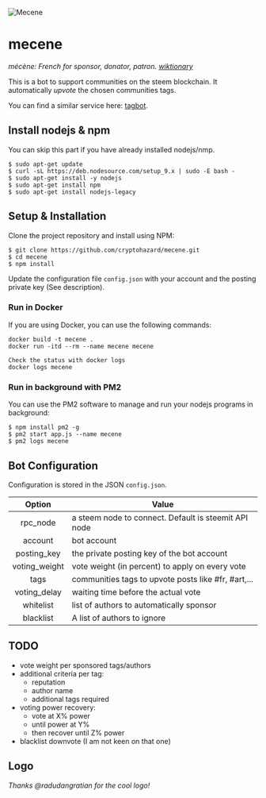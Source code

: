 ![Mecene](https://user-images.githubusercontent.com/34451833/38692703-514dcf9a-3e8d-11e8-8b92-95f8870642c0.png)
# mecene
*mécène: French for sponsor, donator, patron. [wiktionary](https://en.wiktionary.org/wiki/m%C3%A9c%C3%A8ne)*

This is a bot to support communities on the steem blockchain. It automatically *upvote* the chosen communities tags.

You can find a similar service here: [tagbot](https://github.com/emre/tagbot).

## Install nodejs & npm
You can skip this part if you have already installed nodejs/nmp.
```
$ sudo apt-get update
$ curl -sL https://deb.nodesource.com/setup_9.x | sudo -E bash -
$ sudo apt-get install -y nodejs
$ sudo apt-get install npm
$ sudo apt-get install nodejs-legacy
```
## Setup & Installation
Clone the project repository and install using NPM:

```
$ git clone https://github.com/cryptohazard/mecene.git
$ cd mecene
$ npm install
```
Update the configuration file ```config.json``` with your account and the posting private key (See description).

### Run in Docker
If you are using Docker, you can use the following commands:

```
docker build -t mecene .
docker run -itd --rm --name mecene mecene

Check the status with docker logs
docker logs mecene
```

### Run in background with PM2
You can use the PM2 software to manage and run your nodejs programs in background:
```
$ npm install pm2 -g
$ pm2 start app.js --name mecene
$ pm2 logs mecene
```

## Bot Configuration

Configuration is stored in the JSON ```config.json```.

|        Option       | Value                                                |
|:-------------------:|------------------------------------------------------|
| rpc_node            | a steem node to connect. Default is steemit API node |
| account             | bot account                                          |
| posting_key         | the private posting key of the bot account          |
| voting_weight       | vote weight (in percent) to apply on every vote      |
| tags                | communities tags to upvote posts like #fr, #art,...  |
| voting_delay        | waiting time before the actual vote                  |
| whitelist           | list of authors to automatically sponsor             |
| blacklist           | A list of authors to ignore                          |

## TODO
* vote weight per sponsored tags/authors
* additional criteria per tag:
  * reputation
  * author name
  * additional tags required
* voting power recovery:
  * vote at X% power
  * until power at Y%
  * then recover until Z% power
* blacklist downvote (I am not keen on that one)

## Logo
*Thanks @radudangratian for the cool logo!*
